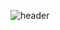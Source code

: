 ![header](https://capsule-render.vercel.app/api?type=wave&color=auto&height=300&section=header&text=capsule%20render&fontSize=90)


<!---
kadeillian21/kadeillian21 is a ✨ special ✨ repository because its `README.md` (this file) appears on your GitHub profile.
You can click the Preview link to take a look at your changes.
--->
